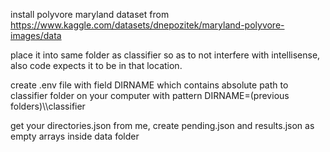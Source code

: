 install polyvore maryland dataset from https://www.kaggle.com/datasets/dnepozitek/maryland-polyvore-images/data

place it into same folder as classifier so as to not interfere with intellisense, also code expects it to be in that location.

create .env file with field DIRNAME which contains absolute path to classifier folder on your computer with pattern DIRNAME=(previous folders)\\\\classifier

get your directories.json from me, create pending.json and results.json as empty arrays inside data folder